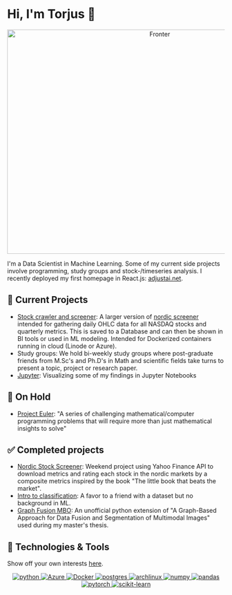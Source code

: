 # Hi, I'm Torjus 👋
<p align="center">
<img src="https://images.unsplash.com/photo-1592659762303-90081d34b277?ixlib=rb-4.0.3&ixid=MnwxMjA3fDB8MHxwaG90by1wYWdlfHx8fGVufDB8fHx8&auto=format&fit=crop&w=1073&q=80" width="691" height="520" title="Fronter">  
</p>

I'm a Data Scientist in Machine Learning. Some of my current side projects involve programming, study groups and stock-/timeseries analysis. I recently deployed my first homepage in React.js: [adjustai.net](adjustai.net).

## :open_book: Current Projects
- [Stock crawler and screener](https://github.com/torjusn/stock_crawler_and_screener): A larger version of [nordic screener](https://github.com/torjusn/nordic_screener) intended for gathering daily OHLC data for all NASDAQ stocks and quarterly metrics. This is saved to a Database and can then be shown in BI tools or used in ML modeling. Intended for Dockerized containers running in cloud (Linode or Azure).
- Study groups: We hold bi-weekly study groups where post-graduate friends from M.Sc's and Ph.D's in Math and scientific fields take turns to present a topic, project or research paper.
- [Jupyter](https://jupyter.org/): Visualizing some of my findings in Jupyter Notebooks


## :snail: On Hold
- [Project Euler](https://github.com/torjusn/project_euler): "A series of challenging mathematical/computer programming problems that will require more than just mathematical insights to solve"

## :white_check_mark: Completed projects
- [Nordic Stock Screener](https://github.com/torjusn/nordic_screener): Weekend project using Yahoo Finance API to download metrics and rating each stock in the nordic markets by a composite metrics inspired by the book "The little book that beats the market".
- [Intro to classification](https://github.com/torjusn/intro_to_classification): A favor to a friend with a dataset but no background in ML.
- [Graph Fusion MBO](https://github.com/torjusn/intro_to_classification): An unofficial python extension of "A Graph-Based Approach for Data Fusion and Segmentation of Multimodal Images" used during my master's thesis. 

## 🔧 Technologies & Tools
Show off your own interests [here](https://github.com/Ileriayo/markdown-badges).
<div align="center">

  <a href="">![python](https://img.shields.io/badge/Python-3776AB?style=for-the-badge&logo=python&logoColor=white)
  <a href="">![Azure](https://img.shields.io/badge/azure-%230072C6.svg?style=for-the-badge&logo=microsoftazure&logoColor=white)
  <a href="">![Docker](https://img.shields.io/badge/docker-%230db7ed.svg?style=for-the-badge&logo=docker&logoColor=white) 
  <a href="">![postgres](https://img.shields.io/badge/postgres-%23316192.svg?style=for-the-badge&logo=postgresql&logoColor=white)
  <a href="">![archlinux](https://img.shields.io/badge/Arch_Linux-1793D1?style=for-the-badge&logo=arch-linux&logoColor=white)
  <a href="">![numpy](https://img.shields.io/badge/Numpy-777BB4?style=for-the-badge&logo=numpy&logoColor=white)
  <a href="">![pandas](https://img.shields.io/badge/Pandas-2C2D72?style=for-the-badge&logo=pandas&logoColor=white)
  <a href="">![pytorch](https://img.shields.io/badge/PyTorch-EE4C2C?style=for-the-badge&logo=PyTorch&logoColor=white)
  <a href="">![scikit-learn](https://img.shields.io/badge/scikit_learn-F7931E?style=for-the-badge&logo=scikit-learn&logoColor=white)
</div>
